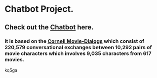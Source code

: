 # Chatbot Project.

## Check out the [Chatbot](https://github.com/Shritesh99/Chatbot/blob/master/Chatbot.ipynb) here.

### It is based on the [Cornell Movie-Dialogs](http://www.cs.cornell.edu/~cristian/data/cornell_movie_dialogs_corpus.zip) which consist of 220,579 conversational exchanges between 10,292 pairs of movie characters which involves 9,035 characters from 617 movies.
kq5ga
